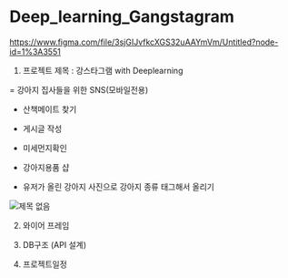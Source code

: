 # Deep_learning_Gangstagram

https://www.figma.com/file/3sjGIJvfkcXGS32uAAYmVm/Untitled?node-id=1%3A3551 


1. 프로젝트 제목 : 강스타그램 with Deeplearning

  = 강아지 집사들을 위한 SNS(모바일전용)

- 산책메이트 찾기

- 게시글 작성

- 미세먼지확인

- 강아지용품 샵 

 + 유저가 올린 강아지 사진으로 강아지 종류 태그해서 올리기

 ![제목 없음](https://user-images.githubusercontent.com/96563287/149945178-fafc670b-f535-42ec-8940-8ac31bb26742.png)






2. 와이어 프레임



 

 

 

 

 

3. DB구조 (API 설계)


 

 

 

 

 

4.  프로젝트일정




